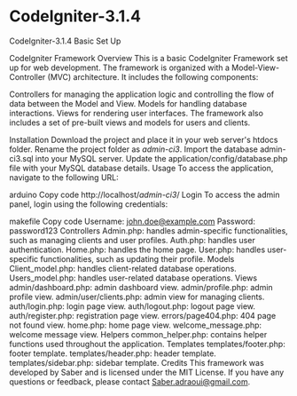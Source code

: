 # CodeIgniter-3.1.4

CodeIgniter-3.1.4 Basic Set Up

CodeIgniter Framework
Overview
This is a basic CodeIgniter Framework set up for web development. The framework is organized with a Model-View-Controller (MVC) architecture. It includes the following components:

Controllers for managing the application logic and controlling the flow of data between the Model and View.
Models for handling database interactions.
Views for rendering user interfaces.
The framework also includes a set of pre-built views and models for users and clients.

Installation
Download the project and place it in your web server's htdocs folder.
Rename the project folder as _admin-ci3_.
Import the database admin-ci3.sql into your MySQL server.
Update the application/config/database.php file with your MySQL database details.
Usage
To access the application, navigate to the following URL:

arduino
Copy code
http://localhost/_admin-ci3_/
Login
To access the admin panel, login using the following credentials:

makefile
Copy code
Username: john.doe@example.com
Password: password123
Controllers
Admin.php: handles admin-specific functionalities, such as managing clients and user profiles.
Auth.php: handles user authentication.
Home.php: handles the home page.
User.php: handles user-specific functionalities, such as updating their profile.
Models
Client_model.php: handles client-related database operations.
Users_model.php: handles user-related database operations.
Views
admin/dashboard.php: admin dashboard view.
admin/profile.php: admin profile view.
admin/user/clients.php: admin view for managing clients.
auth/login.php: login page view.
auth/logout.php: logout page view.
auth/register.php: registration page view.
errors/page404.php: 404 page not found view.
home.php: home page view.
welcome_message.php: welcome message view.
Helpers
common_helper.php: contains helper functions used throughout the application.
Templates
templates/footer.php: footer template.
templates/header.php: header template.
templates/sidebar.php: sidebar template.
Credits
This framework was developed by Saber and is licensed under the MIT License. If you have any questions or feedback, please contact Saber.adraoui@gmail.com.
